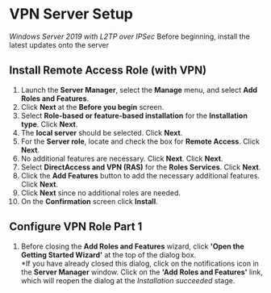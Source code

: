 # VPN Server Setup
*Windows Server 2019 with L2TP over IPSec* 
Before beginning, install the latest updates onto the server
## Install Remote Access Role (with VPN)
1. Launch the **Server Manager**, select the **Manage** menu, and select **Add Roles and Features**.
2. Click **Next** at the **Before you begin** screen.
3. Select **Role-based or feature-based installation** for the **Installation type**. Click **Next**.
4. The **local server** should be selected. Click **Next**.
5. For the **Server role**, locate and check the box for **Remote Access**. Click **Next**.
6. No additional features are necessary. Click **Next**. Click **Next**.
7. Select **DirectAccess and VPN (RAS)** for the **Roles Services**. Click **Next**.
8. Click the **Add Features** button to add the necessary additional features. Click **Next**.
9. Click **Next** since no additional roles are needed.
10. On the **Confirmation** screen click **Install**.
## Configure VPN Role Part 1
1. Before closing the **Add Roles and Features** wizard, click **'Open the Getting Started Wizard'** at the top of the dialog box.  
  \*If you have already closed this dialog, click on the notifications icon in the **Server Manager** window. Click on the **'Add Roles and Features'** link, which will reopen the dialog at the *Installation succeeded* stage.
